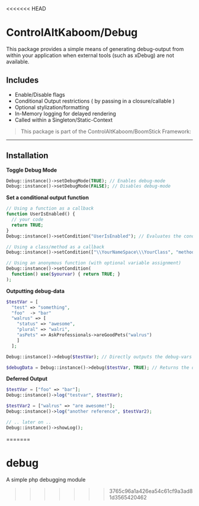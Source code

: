 <<<<<<< HEAD
# ControlAltKaboom/Debug

This package provides a simple means of generating debug-output from within your application when external tools (such as xDebug) are not available.

## Includes
* Enable/Disable flags
* Conditional Output restrictions ( by passing in a closure/callable )
* Optional stylization/formatting
* In-Memory logging for delayed rendering
* Called within a Singleton/Static-Context

> This package is part of the ControlAltKaboom/BoomStick Framework:

***

## Installation

**Toggle Debug Mode**
```php
Debug::instance()->setDebugMode(TRUE); // Enables debug-mode
Debug::instance()->setDebugMode(FALSE); // Disables debug-mode
```

**Set a conditional output function**
```php
// Using a function as a callback
function UserIsEnabled() {
  // your code
  return TRUE;
}
Debug::instance()->setCondition("UserIsEnabled"); // Evaluates the condition a run-time and outputs based on its return-value

// Using a class/method as a callback
Debug::instance()->setCondition(["\\YourNameSpace\\\YourClass", "methodName"]);

// Using an anonymous function (with optional variable assignment)
Debug::instance()->setCondition( 
  function() use($yourvar) { return TRUE; }
);

```

**Outputting debug-data**
```php
$testVar = [
  "test" => "something",
  "foo"  -> "bar"
  "walrus" => [
    "status" => "awesome",
    "plural" => "walri",
    "asPets" => AskProfessionals->areGoodPets("walrus")
    ]
  ];

Debug::instance()->debug($testVar); // Directly outputs the debug-vars

$debugData = Debug::instance()->debug($testVar, TRUE); // Returns the output as a string
```

**Deferred Output**
```php
$testVar = ["foo" => "bar"];
Debug::instance()->log("testvar", $testVar);

$testVar2 = ["walrus" => "are awesome!"];
Debug::instance()->log("another reference", $testVar2);

// .. later on ..
Debug::instance()->showLog();
```



=======
# debug
A simple php debugging module
>>>>>>> 3765c96a1a426ea54c61cf9a3ad81d3565420462

